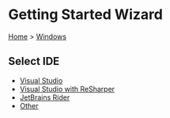 <!--
GENERATED FILE - DO NOT EDIT
This file was generated by [MarkdownSnippets](https://github.com/SimonCropp/MarkdownSnippets).
Source File: /docs/mdsource/wiz/Windows.source.md
To change this file edit the source file and then run MarkdownSnippets.
-->

# Getting Started Wizard

[Home](/docs/wiz/readme.md) > [Windows](Windows.md)

## Select IDE
 * [Visual Studio](Windows_VisualStudio.md)
 * [Visual Studio with ReSharper](Windows_VisualStudioWithReSharper.md)
 * [JetBrains Rider](Windows_Rider.md)
 * [Other](Windows_Other.md)
